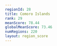 ```yaml
---
regionId: 28
title: Comoro Islands
rank: 29
meanScore: 78.44
globalMeanScore: 73.46
numRegions: 220
layout: region_score
---
```

